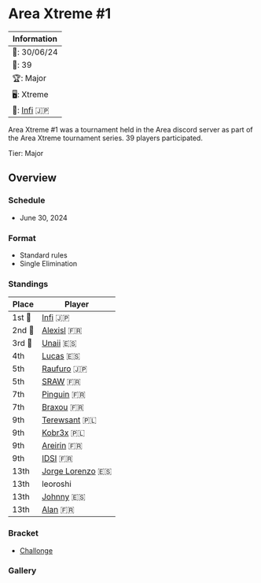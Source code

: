 # Area Xtreme #1

|Information|
|-|
|:calendar:: 30/06/24|
|:busts_in_silhouette:: 39|
|:trophy:: Major|
|:desktop_computer:: Xtreme|
|:1st_place_medal:: [Infi](../../players/japanese/infi.md) :jp:|

Area Xtreme #1 was a tournament held in the Area discord server as part of the Area Xtreme tournament series.
39 players participated.

Tier: Major

## Overview

### Schedule
- June 30, 2024

### Format
- Standard rules
- Single Elimination

### Standings

|Place|Player|
|-|-|
|1st :1st_place_medal:|[Infi](../../players/japanese/infi.md) :jp:|
|2nd :2nd_place_medal:|[Alexisl](../../players/french/alexisl.md) :fr:|
|3rd :3rd_place_medal:|[Unaii](../../players/spanish/unaii.md) :es:|
|4th|[Lucas](../../players/spanish/lucas.md) :es:|
|5th|[Raufuro](../../players/japanese/raufuro.md) :jp:|
|5th|[SRAW](../../players/french/sraw.md) :fr:|
|7th|[Pinguin](../../players/french/pinguin.md) :fr:|
|7th|[Braxou](../../players/french/braxou.md) :fr:|
|9th|[Terewsant](../../players/polish/terewsant.md) :poland:|
|9th|[Kobr3x](../../players/polish/kobr3x.md) :poland:|
|9th|[Areirin](../../players/french/areirin.md) :fr:|
|9th|[IDSI](../../players/french/idsi.md) :fr:|
|13th|[Jorge Lorenzo](../../players/spanish/jorge.md) :es:|
|13th|leoroshi|
|13th|[Johnny](../../players/spanish/spanish.md) :es:|
|13th|[Alan](../../players/french/alan.md) :fr:|

### Bracket
- [Challonge](https://challonge.com/areaxtreme1)

### Gallery
